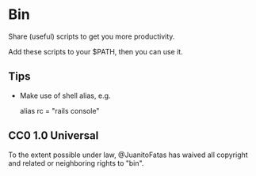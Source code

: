 # Bin

Share (useful) scripts to get you more productivity.

Add these scripts to your $PATH, then you can use it.

## Tips

- Make use of shell alias, e.g.

  alias rc = "rails console"

## CC0 1.0 Universal

To the extent possible under law, @JuanitoFatas has waived all copyright and related or neighboring rights to "bin".
